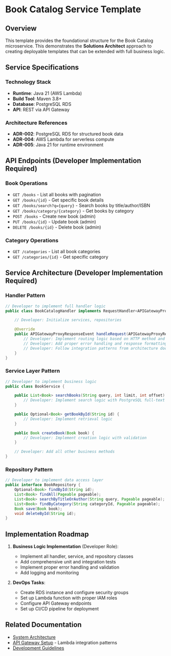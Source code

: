 # Book Catalog Service Template

## Overview

This template provides the foundational structure for the Book Catalog microservice. This demonstrates the **Solutions Architect** approach to creating deployable templates that can be extended with full business logic.

## Service Specifications

### Technology Stack

- **Runtime**: Java 21 (AWS Lambda)
- **Build Tool**: Maven 3.8+
- **Database**: PostgreSQL RDS
- **API**: REST via API Gateway

### Architecture References

- **ADR-002**: PostgreSQL RDS for structured book data
- **ADR-004**: AWS Lambda for serverless compute
- **ADR-005**: Java 21 for runtime environment

## API Endpoints (Developer Implementation Required)

### Book Operations

- `GET /books` - List all books with pagination
- `GET /books/{id}` - Get specific book details
- `GET /books/search?q={query}` - Search books by title/author/ISBN
- `GET /books/category/{category}` - Get books by category
- `POST /books` - Create new book (admin)
- `PUT /books/{id}` - Update book (admin)
- `DELETE /books/{id}` - Delete book (admin)

### Category Operations

- `GET /categories` - List all book categories
- `GET /categories/{id}` - Get specific category

## Service Architecture (Developer Implementation Required)

### Handler Pattern

```java
// Developer to implement full handler logic
public class BookCatalogHandler implements RequestHandler<APIGatewayProxyRequestEvent, APIGatewayProxyResponseEvent> {

    // Developer: Initialize services, repositories

    @Override
    public APIGatewayProxyResponseEvent handleRequest(APIGatewayProxyRequestEvent request, Context context) {
        // Developer: Implement routing logic based on HTTP method and path
        // Developer: Add proper error handling and response formatting
        // Developer: Follow integration patterns from architecture docs
    }
}
```

### Service Layer Pattern

```java
// Developer to implement business logic
public class BookService {

    public List<Book> searchBooks(String query, int limit, int offset) {
        // Developer: Implement search logic with PostgreSQL full-text search
    }

    public Optional<Book> getBookById(String id) {
        // Developer: Implement retrieval logic
    }

    public Book createBook(Book book) {
        // Developer: Implement creation logic with validation
    }

    // Developer: Add all other business methods
}
```

### Repository Pattern

```java
// Developer to implement data access layer
public interface BookRepository {
    Optional<Book> findById(String id);
    List<Book> findAll(Pageable pageable);
    List<Book> searchByTitleOrAuthor(String query, Pageable pageable);
    List<Book> findByCategory(String categoryId, Pageable pageable);
    Book save(Book book);
    void deleteById(String id);
}
```

## Implementation Roadmap

1. **Business Logic Implementation** (Developer Role):

   - Implement all handler, service, and repository classes
   - Add comprehensive unit and integration tests
   - Implement proper error handling and validation
   - Add logging and monitoring

2. **DevOps Tasks**:
   - Create RDS instance and configure security groups
   - Set up Lambda function with proper IAM roles
   - Configure API Gateway endpoints
   - Set up CI/CD pipeline for deployment

## Related Documentation

- [System Architecture](../../../docs/architecture/cloudshelf-system-architecture.md)
- [API Gateway Setup](../../../docs/architecture/apigateway/cloudshelf-apigateway-setup.md) - Lambda integration patterns
- [Development Guidelines](../../../docs/architecture/cloudshelf-development-guidelines.md)
